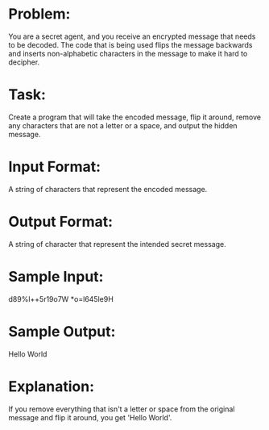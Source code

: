 # Problem:
You are a secret agent, and you receive an encrypted message that needs to be decoded. The code that is being used flips the message backwards and inserts non-alphabetic characters in the message to make it hard to decipher.

# Task: 
Create a program that will take the encoded message, flip it around, remove any characters that are not a letter or a space, and output the hidden message.

# Input Format:  
A string of characters that represent the encoded message.

# Output Format: 
A string of character that represent the intended secret message.

# Sample Input: 
d89%l++5r19o7W *o=l645le9H

# Sample Output: 
Hello World

# Explanation:
If you remove everything that isn't a letter or space from the original message and flip it around, you get 'Hello World'.